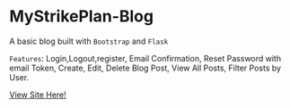 # MyStrikePlan-Blog
A basic blog built with `Bootstrap` and `Flask`

`Features`: Login,Logout,register, Email Confirmation, Reset Password with email Token, Create, Edit, Delete Blog Post, View All Posts, Filter Posts by User.

[View Site Here!](https://mystrikeplans.herokuapp.com)




